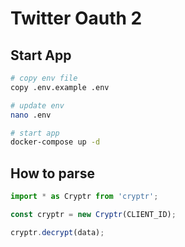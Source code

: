 # Twitter Oauth 2

## Start App

```bash
# copy env file
copy .env.example .env

# update env
nano .env

# start app
docker-compose up -d
```

## How to parse

```typescript
import * as Cryptr from 'cryptr';

const cryptr = new Cryptr(CLIENT_ID);

cryptr.decrypt(data);
```
